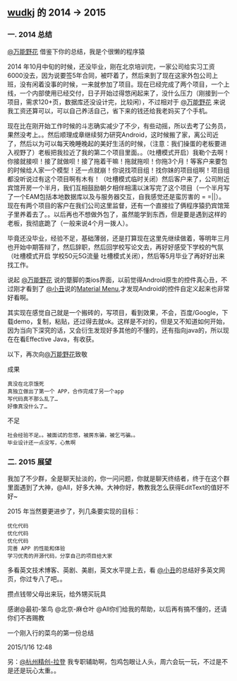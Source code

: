 [wudkj](https://github.com/wudkj) 的 2014 -> 2015
-------------
### 一. 2014 总结
[@万能野花](http://doublewong.com/) 借鉴下你的总结，我是个很懒的程序猿

2014 年10月中旬的时候，还没毕业，刚在北京培训完，一家公司给实习工资6000没去，因为说要签5年合同，被吓着了，然后来到了现在这家外包公司上班，没有闲着没事的时候，一来就参加了项目。现在已经完成了两个项目，一个上线，一个内部使用已经交付，日子开始过得悠闲起来了，没什么压力（刚接到一个项目，需求120+页，数据库还没设计完，比较闲），不过相对于 [@万能野花](http://doublewong.com/) 来说我工资还算可以，可以自己养活自己，省下来的钱还给我老妈买了个手机。

现在比在刚开始工作时候的斗志确实减少了不少，有些动摇，所以去考了公务员，果然没考上。。然后顺理成章继续努力研究Android，这时候搬了家，离公司近了，然后以为可以每天晚睡晚起的美好生活的时候，（注意：我们操蛋的老板要进入视野了）老板把我拉近了我的第二个项目里面。。（吐槽模式开启）我勒个去啊！你接就接呗！接了就做呗！接了拖着干嘛！拖就拖呗！你拖3个月！等客户来要包的时候给人家一个模型！还一点就崩！你说找项目组！找你妹的项目组啊！项目组都没听说过有这个项目啊有木有！（吐槽模式临时关闭）然后客户来了，公司附近宾馆开房一个半月，我们互相鼓励朝夕相伴相濡以沫写完了这个项目（一个半月写了一个EAM包括本地数据库以及与服务器交互，自我感觉还是蛮厉害的 = =||）。现在有两个项目的客户在我们公司这里监督，还有一个直接拉了俩程序猿扔宾馆笼子里养着去了。。以后再也不想做外包了，虽然能学到东西，但是要是遇到这样的老板，我彻底跪了（一般来说4个月一拨人）。

毕竟还没毕业，经验不足，基础薄弱，还是打算现在这里先继续做着，等明年三月也开始中期答辩了，然后辞职，然后回学校写论文去，再好好感受下学校的气氛（吐槽模式开启   学校50元5G流量    吐槽模式关闭），然后等5月毕业了再好好出来找工作。

说起 [@万能野花](http://doublewong.com/) 说的蹩脚的类ios界面，以前觉得Android原生的控件真心丑，不过刚才看到了 [@小丑](https://github.com/pcqpcq)说的[Material Menu](http://www.csdn.net/article/2014-11-21/2822753-material-design-libs/1),才发现Android的控件自定义起来也非常好看啊。

其实现在感觉自己就是一个搬砖的，写项目，看到效果，不会，百度/Google，下载demo，复制，粘贴，还过得去就ok。这样是不对的，但是又不知道如何开始，因为当向下深究的话，又会衍生发现好多其他的不懂的，还有指向java的，所以现在在看Effective Java，有收获。

以下，再次向[@万能野花](http://doublewong.com/)致敬

成果
	 
    真没在北京饿死
    真独立做出了第一个 APP，合作完成了另一个app
    写代码真不那么乱了…
    好像真没什么了…

不足

    社会经验不足。。被面试的忽悠，被房东骗，被乞丐骗。。
    毕业设计还一点没写，心焦啊
### 二. 2015 展望
我加了不少群，全是聊天扯淡的，你一问问题，你就是聊天终结者，终于在这个群里面遇到了大神，@All，好多大神。大神你好，教教我怎么获得EditText的值好不好~

2015 年当然要更进步了，列几条要实现的目标：

	优化代码
	优化代码
	优化代码
	完善 APP 的性能和体验
 	学习优秀的开源代码，分享自己的项目给大家
   多看英文技术博客、英剧、美剧，英文水平提上去，看 [@小丑](https://github.com/pcqpcq)的总结好多英文网页，你过专八了吧。。
   
攒点钱带父母出来玩，给外甥买玩具

感谢@最初-笨鸟  @北京-麻仓叶 @All你们给我的帮助，以后再有搞不懂的，还请你们不吝赐教

一个刚入行的菜鸟的第一份总结

2015/1/16 12:48

另：[@杭州精创-拉登](https://github.com/wuqingman) 我专职辅助啊，包鸡包眼让人头，周六会玩一玩，不过是不是还是玩心太重。。
